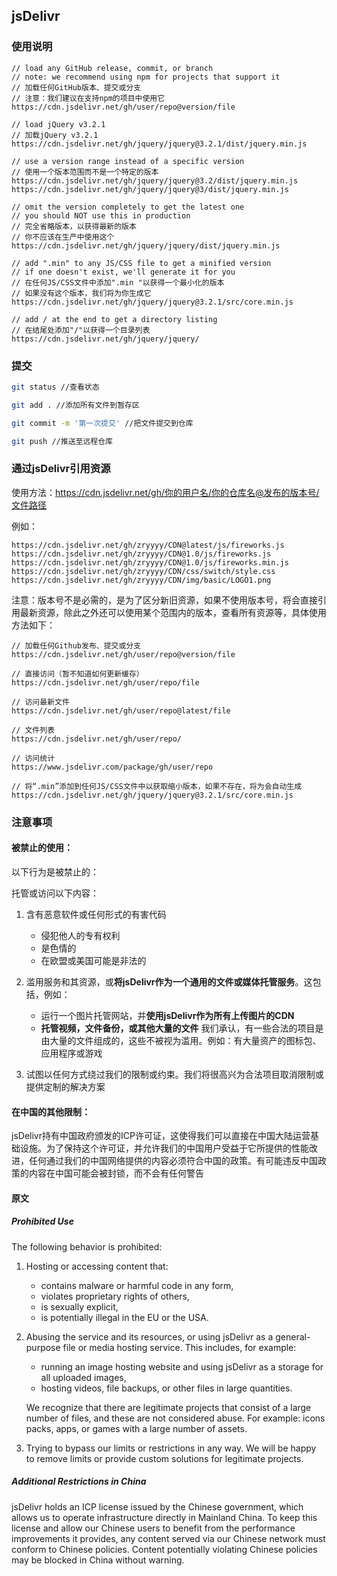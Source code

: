 ## jsDelivr

### 使用说明

```text
// load any GitHub release, commit, or branch
// note: we recommend using npm for projects that support it
// 加载任何GitHub版本、提交或分支
// 注意：我们建议在支持npm的项目中使用它
https://cdn.jsdelivr.net/gh/user/repo@version/file

// load jQuery v3.2.1
// 加载jQuery v3.2.1
https://cdn.jsdelivr.net/gh/jquery/jquery@3.2.1/dist/jquery.min.js

// use a version range instead of a specific version
// 使用一个版本范围而不是一个特定的版本
https://cdn.jsdelivr.net/gh/jquery/jquery@3.2/dist/jquery.min.js
https://cdn.jsdelivr.net/gh/jquery/jquery@3/dist/jquery.min.js

// omit the version completely to get the latest one
// you should NOT use this in production
// 完全省略版本，以获得最新的版本
// 你不应该在生产中使用这个
https://cdn.jsdelivr.net/gh/jquery/jquery/dist/jquery.min.js

// add ".min" to any JS/CSS file to get a minified version
// if one doesn't exist, we'll generate it for you
// 在任何JS/CSS文件中添加".min "以获得一个最小化的版本
// 如果没有这个版本，我们将为你生成它
https://cdn.jsdelivr.net/gh/jquery/jquery@3.2.1/src/core.min.js

// add / at the end to get a directory listing
// 在结尾处添加"/"以获得一个目录列表
https://cdn.jsdelivr.net/gh/jquery/jquery/
```

### 提交

```bash
git status //查看状态

git add . //添加所有文件到暂存区

git commit -m '第一次提交' //把文件提交到仓库

git push //推送至远程仓库
```

### 通过jsDelivr引用资源

使用方法：https://cdn.jsdelivr.net/gh/你的用户名/你的仓库名@发布的版本号/文件路径

例如：

```text
https://cdn.jsdelivr.net/gh/zryyyy/CDN@latest/js/fireworks.js
https://cdn.jsdelivr.net/gh/zryyyy/CDN@1.0/js/fireworks.js
https://cdn.jsdelivr.net/gh/zryyyy/CDN@1.0/js/fireworks.min.js
https://cdn.jsdelivr.net/gh/zryyyy/CDN/css/switch/style.css
https://cdn.jsdelivr.net/gh/zryyyy/CDN/img/basic/LOGO1.png
```

注意：版本号不是必需的，是为了区分新旧资源，如果不使用版本号，将会直接引用最新资源，除此之外还可以使用某个范围内的版本，查看所有资源等，具体使用方法如下：

```text
// 加载任何Github发布、提交或分支
https://cdn.jsdelivr.net/gh/user/repo@version/file

// 直接访问（暂不知道如何更新缓存）
https://cdn.jsdelivr.net/gh/user/repo/file

// 访问最新文件
https://cdn.jsdelivr.net/gh/user/repo@latest/file

// 文件列表
https://cdn.jsdelivr.net/gh/user/repo/

// 访问统计
https://www.jsdelivr.com/package/gh/user/repo

// 将“.min”添加到任何JS/CSS文件中以获取缩小版本，如果不存在，将为会自动生成
https://cdn.jsdelivr.net/gh/jquery/jquery@3.2.1/src/core.min.js
```

### 注意事项

#### 被禁止的使用：

以下行为是被禁止的：

托管或访问以下内容：

1. 含有恶意软件或任何形式的有害代码

   - 侵犯他人的专有权利
   - 是色情的
   - 在欧盟或美国可能是非法的

2. 滥用服务和其资源，或**将jsDelivr作为一个通用的文件或媒体托管服务**。这包括，例如：

   - 运行一个图片托管网站，并**使用jsDelivr作为所有上传图片的CDN**
   - **托管视频，文件备份，或其他大量的文件**
我们承认，有一些合法的项目是由大量的文件组成的，这些不被视为滥用。例如：有大量资产的图标包、应用程序或游戏

3. 试图以任何方式绕过我们的限制或约束。我们将很高兴为合法项目取消限制或提供定制的解决方案

#### 在中国的其他限制：
jsDelivr持有中国政府颁发的ICP许可证，这使得我们可以直接在中国大陆运营基础设施。为了保持这个许可证，并允许我们的中国用户受益于它所提供的性能改进，任何通过我们的中国网络提供的内容必须符合中国的政策。有可能违反中国政策的内容在中国可能会被封锁，而不会有任何警告

#### 原文

##### Prohibited Use

The following behavior is prohibited:

1. Hosting or accessing content that:

   - contains malware or harmful code in any form,
   - violates proprietary rights of others,
   - is sexually explicit,
   - is potentially illegal in the EU or the USA.

2. Abusing the service and its resources, or using jsDelivr as a general-purpose file or media hosting service. This includes, for example:

   - running an image hosting website and using jsDelivr as a storage for all uploaded images,
   - hosting videos, file backups, or other files in large quantities.

   We recognize that there are legitimate projects that consist of a large number of files, and these are not considered abuse. For example: icons packs, apps, or games with a large number of assets.

3. Trying to bypass our limits or restrictions in any way. We will be happy to remove limits or provide custom solutions for legitimate projects.

##### Additional Restrictions in China

jsDelivr holds an ICP license issued by the Chinese government, which allows us to operate infrastructure directly in Mainland China. To keep this license and allow our Chinese users to benefit from the performance improvements it provides, any content served via our Chinese network must conform to Chinese policies. Content potentially violating Chinese policies may be blocked in China without warning.